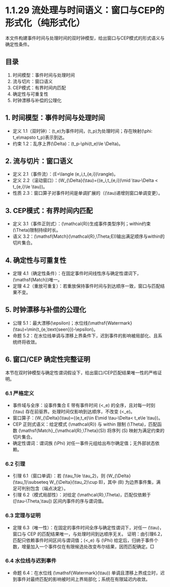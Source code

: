 # 1.1.29 流处理与时间语义：窗口与CEP的形式化（纯形式化）

本文件构建事件时间与处理时间的双时钟模型，给出窗口与CEP模式的形式语义与确定性条件。

## 目录

1. 时间模型：事件时间与处理时间
2. 流与切片：窗口语义
3. CEP模式：有界时间内匹配
4. 确定性与可重复性
5. 时钟漂移与补偿的公理化

## 1. 时间模型：事件时间与处理时间

- 定义 1.1（双时钟）：\(t_e\)为事件时间，\(t_p\)为处理时间；存在映射\(\phi: t_e\mapsto t_p\)表示到达。
- 约束 1.2：乱序上界\(\Delta\)：\(t_p-\phi(t_e)\le \Delta\)。

## 2. 流与切片：窗口语义

- 定义 2.1（事件流）：\(E=\langle (e_i,t_{e,i})\rangle\)。
- 定义 2.2（滚动窗口）：\(W_{\Delta}(\tau)=\{(e_i,t_{e,i})\mid \tau-\Delta < t_{e,i}\le \tau\}\)。
- 性质 2.3：窗口算子对事件时间是单调扩展的（\(\tau\)递增则窗口单调变更）。

## 3. CEP模式：有界时间内匹配

- 定义 3.1（事件正则式）：\(\mathcal{R}\)生成事件类型序列；within约束\(\Theta\)限制持续时长。
- 语义 3.2：\(\mathsf{Match}(\mathcal{R},\Theta;E)\)输出满足顺序与within的切片集合。

## 4. 确定性与可重复性

- 定理 4.1（确定性条件）：在固定事件时间线性序与确定性谓词下，\(\mathsf{Match}\)唯一。
- 定理 4.2（重放可重复）：若重放保持事件时间与到达顺序一致，窗口与匹配结果不变。

## 5. 时钟漂移与补偿的公理化

- 公理 5.1：最大漂移\(\epsilon\)；水位线\(\mathsf{Watermark}(\tau)=\min(t_{e,\text{seen}})-\epsilon\)。
- 命题 5.2：在水位线单调与漂移上界条件下，迟到事件的影响被局部化、且系统终将收敛。

## 6. 窗口/CEP 确定性完整证明

本节在双时钟模型与确定性谓词假设下，给出窗口/CEP匹配结果唯一性的严格证明。

### 6.1 严格定义

- 事件域与全序：设事件集合 E 带有事件时间 \(<_e\) 的全序，且对每一时刻 \(\tau\) 存在前驱界。处理时间仅影响到达顺序，不改变 \(<_e\)。
- 窗口算子：\(W_{\Delta}(\tau)=\{(e,t_e)\in E\mid \tau-\Delta< t_e\le \tau\}\)。
- CEP 正则式语义：给定模式 \(\mathcal{R}\) 与 within 限制 \(\Theta\)，匹配函数 \(\mathsf{Match}_{\mathcal{R},\Theta}(S)\) 将序列 \(S\) 映射为满足约束的切片集合。
- 确定性谓词：谓词族 \(\Phi\) 对任一事件元组给出布尔确定值；无外部状态依赖。

### 6.2 引理

- 引理 6.1（窗口单调）：若 \(\tau_1\le \tau_2\)，则 \(W_{\Delta}(\tau_1)\subseteq W_{\Delta}(\tau_2)\cup B\)，其中 \(B\) 为边界事件集，满足可判别包含（端点决定）。
- 引理 6.2（模式局部性）：对给定 \(\mathcal{R},\Theta\)，匹配仅依赖于 \([\tau-\Theta,\tau]\) 区间内事件的序与谓词值。

### 6.3 定理与证明

- 定理 6.3（唯一性）：在固定的事件时间全序与确定性谓词下，对任一 \(\tau\)，窗口与 CEP 的匹配结果唯一，与处理时间到达顺序无关。
  证明：由引理6.2，匹配只依赖事件时间区间与谓词值；\(<_e\) 与 \(\Phi\) 给定后，归纳于事件个数，增量加入一个事件仅在有限候选处改变布尔结果，因而匹配确定。□

### 6.4 水位线与迟到事件

- 命题 6.4：在水位线 \(\mathsf{Watermark}(\tau)\) 单调且漂移上界成立时，迟到事件对最终匹配的影响被时间上界局部化；系统在有限延迟内收敛。
